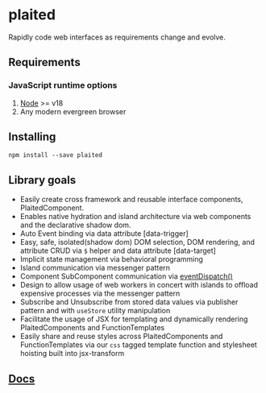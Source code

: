 # plaited

Rapidly code web interfaces as requirements change and evolve.

## Requirements

### JavaScript runtime options

1. [Node](https://nodejs.org/en) >= v18
2. Any modern evergreen browser

## Installing

`npm install --save plaited`

## Library goals

- Easily create cross framework and reusable interface components, PlaitedComponent.
- Enables native hydration and island architecture via web components and the declarative shadow dom.
- Auto Event binding via data attribute [data-trigger]
- Easy, safe, isolated(shadow dom) DOM selection, DOM rendering, and attribute CRUD via `$` helper and data attribute [data-target]
- Implicit state management via behavioral programming
- Island communication via messenger pattern
- Component SubComponent communication via [eventDispatch()](https://developer.mozilla.org/en-US/docs/Web/API/EventTarget/dispatchEvent)
- Design to allow usage of web workers in concert with islands to offload expensive processes via the messenger pattern
- Subscribe and Unsubscribe from stored data values via publisher pattern and with `useStore` utility
  manipulation
- Facilitate the usage of JSX for templating and dynamically rendering PlaitedComponents and FunctionTemplates
- Easily share and reuse styles across PlaitedComponents and FunctionTemplates via our `css` tagged template function and stylesheet hoisting built into jsx-transform

## [Docs](https://github.com/plaited/playbook)